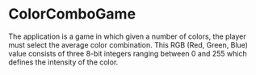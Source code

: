 # ColorComboGame
The application is a game in which given a number of colors, the player must select the average color combination.
This RGB (Red, Green, Blue) value consists of three 8-bit integers ranging between 0 and 255 which defines the intensity of the color.
